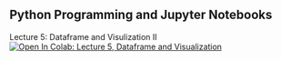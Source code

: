 ## Python Programming and Jupyter Notebooks

Lecture 5: Dataframe and Visulization II [![Open In Colab: Lecture 5, Dataframe and Visualization](https://colab.research.google.com/assets/colab-badge.svg)](https://colab.research.google.com/github/jbkinney/23e_urp/blob/main/lecture_5/5_dataframe_and_viz.ipynb)
